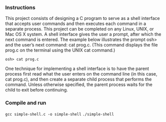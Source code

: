 ### Instructions

This project consists of designing a C program to serve as a shell interface
that accepts user commands and then executes each command in a separate
process. This project can be completed on any Linux, UNIX, or Mac OS X system.
A shell interface gives the user a prompt, after which the next command
is entered. The example below illustrates the prompt osh> and the user’s
next command: cat prog.c. (This command displays the file prog.c on the
terminal using the UNIX cat command.)


`osh> cat prog.c`


One technique for implementing a shell interface is to have the parent process
first read what the user enters on the command line (in this case, cat
prog.c), and then create a separate child process that performs the command.
Unless otherwise specified, the parent process waits for the child to exit
before continuing. 

### Compile and run

`gcc simple-shell.c -o simple-shell`
`./simple-shell`
